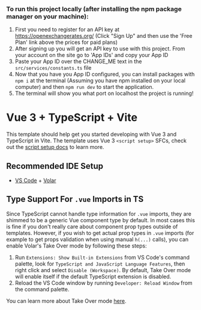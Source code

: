 ### To run this project locally (after installing the npm package manager on your machine):

1. First you need to register for an API key at https://openexchangerates.org/ (Click "Sign Up" and then use the 'Free Plan' link above the prices for paid plans)
1. After signing up you will get an API key to use with this project. From your account on the site go to 'App IDs' and copy your App ID
1. Paste your App ID over the CHANGE_ME text in the `src/services/constants.ts` file
1. Now that you have you App ID configured, you can install packages with `npm i` at the terminal (Assuming you have npm installed on your local computer) and then `npm run dev` to start the application.
1. The terminal will show you what port on localhost the project is running!

# Vue 3 + TypeScript + Vite

This template should help get you started developing with Vue 3 and TypeScript in Vite. The template uses Vue 3 `<script setup>` SFCs, check out the [script setup docs](https://v3.vuejs.org/api/sfc-script-setup.html#sfc-script-setup) to learn more.

## Recommended IDE Setup

- [VS Code](https://code.visualstudio.com/) + [Volar](https://marketplace.visualstudio.com/items?itemName=Vue.volar)

## Type Support For `.vue` Imports in TS

Since TypeScript cannot handle type information for `.vue` imports, they are shimmed to be a generic Vue component type by default. In most cases this is fine if you don't really care about component prop types outside of templates. However, if you wish to get actual prop types in `.vue` imports (for example to get props validation when using manual `h(...)` calls), you can enable Volar's Take Over mode by following these steps:

1. Run `Extensions: Show Built-in Extensions` from VS Code's command palette, look for `TypeScript and JavaScript Language Features`, then right click and select `Disable (Workspace)`. By default, Take Over mode will enable itself if the default TypeScript extension is disabled.
2. Reload the VS Code window by running `Developer: Reload Window` from the command palette.

You can learn more about Take Over mode [here](https://github.com/johnsoncodehk/volar/discussions/471).
